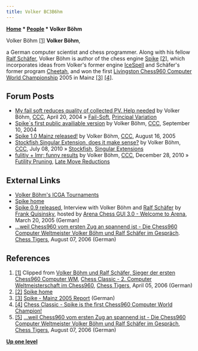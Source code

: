 ```yaml
---
title: Volker BC3B6hm
---
```

**[Home](Home "Home") \* [People](People "People") \* Volker Böhm**



 [](http://www.chesstigers.de/ccm7_index_news.php?id=684&rubrik=6&lang=0&kat=6) Volker Böhm <a id="cite-note-1" href="#cite-ref-1">[1]</a> 
**Volker Böhm**,  

a German computer scientist and chess programmer. Along with his fellow [Ralf Schäfer](Ralf_Sch%C3%A4fer "Ralf Schäfer"), Volker Böhm is author of the chess engine [Spike](Spike "Spike") <a id="cite-note-2" href="#cite-ref-2">[2]</a>, which incorporates ideas from Volker's former engine [IceSpell](index.php?title=IceSpell&action=edit&redlink=1 "IceSpell (page does not exist)") and Schäfer's former program [Cheetah](index.php?title=Cheetah&action=edit&redlink=1 "Cheetah (page does not exist)"), and won the first [Livingston Chess960 Computer World Championship](Chess960CWC_2005 "Chess960CWC 2005") 2005 in Mainz <a id="cite-note-3" href="#cite-ref-3">[3]</a> <a id="cite-note-4" href="#cite-ref-4">[4]</a>. 



## Forum Posts


* [My fail soft reduces quality of collected PV. Help needed](https://www.stmintz.com/ccc/index.php?id=360837) by Volker Böhm, [CCC](CCC "CCC"), April 20, 2004 » [Fail-Soft](Fail-Soft "Fail-Soft"), [Principal Variation](Principal_Variation "Principal Variation")
* [Spike´s first public availiable version](https://www.stmintz.com/ccc/index.php?id=387005) by Volker Böhm, [CCC](CCC "CCC"), September 10, 2004
* [Spike 1.0 Mainz released!](https://www.stmintz.com/ccc/index.php?id=442634) by Volker Böhm, [CCC](CCC "CCC"), August 16, 2005
* [Stockfish Singular Extension, does it make sense?](http://www.talkchess.com/forum/viewtopic.php?t=35419) by Volker Böhm, [CCC](CCC "CCC"), July 08, 2010 » [Stockfish](Stockfish "Stockfish"), [Singular Extensions](Singular_Extensions "Singular Extensions")
* [fulitiy + lmr; funny results](http://www.talkchess.com/forum/viewtopic.php?t=37337) by Volker Böhm, [CCC](CCC "CCC"), December 28, 2010 » [Futility Pruning](Futility_Pruning "Futility Pruning"), [Late Move Reductions](Late_Move_Reductions "Late Move Reductions")


## External Links


* [Volker Böhm's ICGA Tournaments](https://www.game-ai-forum.org/icga-tournaments/person.php?id=106)
* [Spike home](http://spike.lazypics.de/index_en.html)
* [Spike 0.9 released](http://www.playwitharena.com/?Interviews:Volker_B%26ouml%3Bhm_and_Ralf_Sch%26auml%3Bfer_%28Spike%29), Interview with Volker Böhm and [Ralf Schäfer](Ralf_Sch%C3%A4fer "Ralf Schäfer") by [Frank Quisinsky](Frank_Quisinsky "Frank Quisinsky"), hosted by [Arena Chess GUI 3.0 - Welcome to Arena](http://www.playwitharena.com/), March 20, 2005 (German)
* [...weil Chess960 vom ersten Zug an spannend ist - Die Chess960 Computer Weltmeister Volker Böhm und Ralf Schäfer im Gespräch](http://www.chesstigers.de/ccm6_index_news.php?id=806&rubrik=6&lang=0&kat=6). [Chess Tigers](http://www.chess-tigers.de/), August 07, 2006 (German)


## References


1. <a id="cite-ref-1" href="#cite-note-1">[1]</a> Clipped from [Volker Böhm und Ralf Schäfer, Sieger der ersten Chess960 Computer WM](http://www.chesstigers.de/bilder/vogelgesang/L1070174ak.JPG), [Chess Classic - 2. Computer Weltmeisterschaft im Chess960](http://www.chesstigers.de/ccm7_index_news.php?id=684&rubrik=6&lang=0&kat=6), [Chess Tigers](http://www.chess-tigers.de/), April 05, 2006 (German)
2. <a id="cite-ref-2" href="#cite-note-2">[2]</a> [Spike home](http://spike.lazypics.de/index_en.html)
3. <a id="cite-ref-3" href="#cite-note-3">[3]</a> [Spike - Mainz 2005 Report](http://www.spikechess.de/mainz2005.html) (German)
4. <a id="cite-ref-4" href="#cite-note-4">[4]</a> [Chess Classic - Spike is the first Chess960 Computer World Champion!](http://www.chesstigers.de/index_news.php?id=413&rubrik=100&PHPSESSID=45a9bacd702a88ca73123364eaee243b)
5. <a id="cite-ref-5" href="#cite-note-5">[5]</a> [...weil Chess960 vom ersten Zug an spannend ist - Die Chess960 Computer Weltmeister Volker Böhm und Ralf Schäfer im Gespräch](http://www.chesstigers.de/ccm6_index_news.php?id=806&rubrik=6&lang=0&kat=6), [Chess Tigers](http://www.chess-tigers.de/), August 07, 2006 (German)

**[Up one level](People "People")**







 
